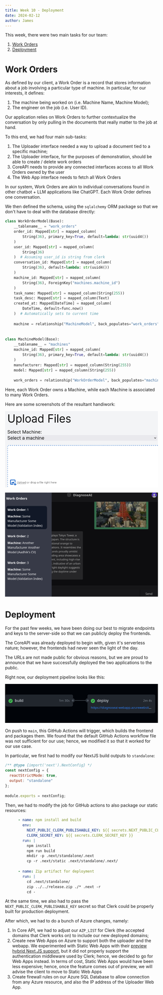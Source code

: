 ```yaml
---
title: Week 10 - Deployment
date: 2024-02-12
author: James
---
```


This week, there were two main tasks for our team:

1. [Work Orders](#work-orders)
2. [Deployment](#deployment)

# Work Orders

As defined by our client, a Work Order is a record that stores
information about a job involving a particular type of machine. In
particular, for our interests, it defines:

1. The machine being worked on (i.e. Machine Name, Machine Model);
2. The engineer on the job (i.e. User ID).

Our application relies on Work Orders to further contextualize the
conversation by only pulling in the documents that really matter to
the job at hand.

To this end, we had four main sub-tasks:

1. The Uploader interface needed a way to upload a document tied to a
   specific machine;
2. The Uploader interface, for the purposes of demonstration, should
   be able to create / delete work orders
3. CoreAPI needs to provide any connected interfaces access to all
   Work Orders owned by the user
4. The Web App interface needs to fetch all Work Orders

In our system, Work Orders are akin to individual conversations found
in other chatbot + LLM applications like ChatGPT. Each Work Order
defines one conversation.

We then defined the schema, using the `sqlalchemy` ORM package so that
we don't have to deal with the database directly:

``` python
class WorkOrderModel(Base):
    __tablename__ = "work_orders"
    order_id: Mapped[str] = mapped_column(
        String(36), primary_key=True, default=lambda: str(uuid4())
    )
    user_id: Mapped[str] = mapped_column(
        String(36)
    )  # Assuming user_id is string from clerk
    conversation_id: Mapped[str] = mapped_column(
        String(36), default=lambda: str(uuid4())
    )
    machine_id: Mapped[str] = mapped_column(
        String(36), ForeignKey("machines.machine_id")
    )
    task_name: Mapped[str] = mapped_column(String(255))
    task_desc: Mapped[str] = mapped_column(Text)
    created_at: Mapped[DateTime] = mapped_column(
        DateTime, default=func.now()
    )  # Automatically sets to current time

    machine = relationship("MachineModel", back_populates="work_orders")


class MachineModel(Base):
    __tablename__ = "machines"
    machine_id: Mapped[str] = mapped_column(
        String(36), primary_key=True, default=lambda: str(uuid4())
    )
    manufacturer: Mapped[str] = mapped_column(String(255))
    model: Mapped[str] = mapped_column(String(255))

    work_orders = relationship("WorkOrderModel", back_populates="machine")
```

Here, each Work Order owns a Machine, while each Machine is associated
to many Work Orders.

Here are some screenshots of the resultant handiwork:

![Uploader Interface](images/2024-02-19_01.png)

![WebApp Interface](images/2024-02-19_02.png)

# Deployment

For the past few weeks, we have been doing our best to migrate
endpoints and keys to the server-side so that we can publicly deploy
the frontends.

The CoreAPI was already deployed to begin with, given it's serverless
nature; however, the frontends had never seen the light of the day.

The URLs are not made public for obvious reasons, but we are proud to
announce that we have successfully deployed the two applications to
the public.

Right now, our deployment pipeline looks like this:

![GitHub Actions](images/2024-02-19_03.png)

On push to `main`, this GitHub Actions will trigger, which builds the
frontend and packages them. We found that the default GitHub Actions
workflow file was not sufficient for our use; hence, we modified it so
that it worked for our use case.

In particular, we first had to modify our NextJS build outputs to
`standalone`:

``` javascript
/** @type {import('next').NextConfig} */
const nextConfig = {
  reactStrictMode: true,
  output: "standalone"
};

module.exports = nextConfig;
```

Then, we had to modify the job for GitHub actions to also package our
static resources:

``` yaml
      - name: npm install and build
        env:
          NEXT_PUBLIC_CLERK_PUBLISHABLE_KEY: ${{ secrets.NEXT_PUBLIC_CLERK_PUBLISHABLE_KEY }}
          CLERK_SECRET_KEY: ${{ secrets.CLERK_SECRET_KEY }}
        run: |
          npm install
          npm run build
          mkdir -p .next/standalone/.next
          cp -r .next/static .next/standalone/.next/

      - name: Zip artifact for deployment
        run: |
          cd .next/standalone/
          zip ../../release.zip ./* .next -r
          cd -
```

At the same time, we also had to pass the
`NEXT_PUBLIC_CLERK_PUBLISHABLE_KEY` secret so that Clerk could be
properly built for production deployment.

After which, we had to do a bunch of Azure changes, namely:
1. In Core API, we had to adjust our `AZP_LIST` for Clerk (the
   accepted domains that Clerk works on) to include our new deployed
   domains;
2. Create new Web Apps on Azure to support both the uploader and the
   webapp. We experimented with Static Web Apps with their [preview hybrid
   Next.JS
   support](https://learn.microsoft.com/en-us/azure/static-web-apps/deploy-nextjs-hybrid),
   but it did not properly support the authentication middleware used
   by Clerk; hence, we decided to go for Web Apps instead. In terms of
   cost, Static Web Apps would have been less expensive; hence, once
   the feature comes out of preview, we will advise the client to move
   to Static Web Apps
3. Create firewall rules on our Azure SQL Database to allow connection
   from any Azure resource, and also the IP address of the Uploader
   Web App.
